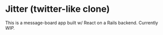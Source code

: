# Jitter (twitter-like clone) 

This is a message-board app built w/ React on a Rails backend. Currently *WIP.*
